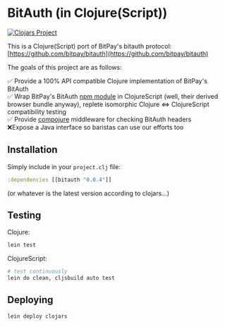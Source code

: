 # BitAuth (in Clojure(Script))

[![Clojars Project](http://clojars.org/bitauth/latest-version.svg)](http://clojars.org/bitauth)

This is a Clojure(Script) port of BitPay's bitauth protocol: [https://github.com/bitpay/bitauth](https://github.com/bitpay/bitauth)

The goals of this project are as follows:

✅ Provide a 100% API compatible Clojure implementation of BitPay's BitAuth <br/>
✅ Wrap BitPay's BitAuth [npm module](https://www.npmjs.com/package/bitauth) in ClojureScript (well, their derived browser bundle anyway), replete isomorphic Clojure ⇔ ClojureScript compatibility testing <br/>
✅ Provide [compojure](https://github.com/weavejester/compojure) middleware for checking BitAuth headers <br/>
❌Expose a Java interface so baristas can use our efforts too

## Installation

Simply include in your `project.clj` file:

```clojure
:dependencies [[bitauth "0.0.4"]]
```

(or whatever is the latest version according to clojars...)

## Testing

Clojure:

```bash
lein test
```

ClojureScript:

```bash
# test continuously
lein do clean, cljsbuild auto test
```

## Deploying

```bash
lein deploy clojars
```
